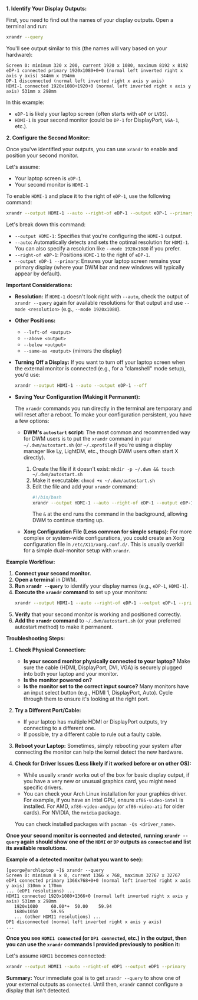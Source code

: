 **1. Identify Your Display Outputs:**

First, you need to find out the names of your display outputs. Open a terminal and run:

```bash
xrandr --query
```

You'll see output similar to this (the names will vary based on your hardware):

```
Screen 0: minimum 320 x 200, current 1920 x 1080, maximum 8192 x 8192
eDP-1 connected primary 1920x1080+0+0 (normal left inverted right x axis y axis) 344mm x 194mm
DP-1 disconnected (normal left inverted right x axis y axis)
HDMI-1 connected 1920x1080+1920+0 (normal left inverted right x axis y axis) 531mm x 298mm
```

In this example:

  * `eDP-1` is likely your laptop screen (often starts with `eDP` or `LVDS`).
  * `HDMI-1` is your second monitor (could be `DP-1` for DisplayPort, `VGA-1`, etc.).

**2. Configure the Second Monitor:**

Once you've identified your outputs, you can use `xrandr` to enable and position your second monitor.

Let's assume:

  * Your laptop screen is `eDP-1`
  * Your second monitor is `HDMI-1`

To enable `HDMI-1` and place it to the right of `eDP-1`, use the following command:

```bash
xrandr --output HDMI-1 --auto --right-of eDP-1 --output eDP-1 --primary
```

Let's break down this command:

  * `--output HDMI-1`: Specifies that you're configuring the `HDMI-1` output.
  * `--auto`: Automatically detects and sets the optimal resolution for `HDMI-1`. You can also specify a resolution like `--mode 1920x1080` if you prefer.
  * `--right-of eDP-1`: Positions `HDMI-1` to the right of `eDP-1`.
  * `--output eDP-1 --primary`:  Ensures your laptop screen remains your primary display (where your DWM bar and new windows will typically appear by default).

**Important Considerations:**

  * **Resolution:** If `HDMI-1` doesn't look right with `--auto`, check the output of `xrandr --query` again for available resolutions for that output and use `--mode <resolution>` (e.g., `--mode 1920x1080`).

  * **Other Positions:**

      * `--left-of <output>`
      * `--above <output>`
      * `--below <output>`
      * `--same-as <output>` (mirrors the display)

  * **Turning Off a Display:** If you want to turn off your laptop screen when the external monitor is connected (e.g., for a "clamshell" mode setup), you'd use:

    ```bash
    xrandr --output HDMI-1 --auto --output eDP-1 --off
    ```

  * **Saving Your Configuration (Making it Permanent):**

    The `xrandr` commands you run directly in the terminal are temporary and will reset after a reboot. To make your configuration persistent, you have a few options:

      * **DWM's `autostart` script:** The most common and recommended way for DWM users is to put the `xrandr` command in your `~/.dwm/autostart.sh` (or `~/.xprofile` if you're using a display manager like Ly, LightDM, etc., though DWM users often start X directly).

        1.  Create the file if it doesn't exist: `mkdir -p ~/.dwm && touch ~/.dwm/autostart.sh`
        2.  Make it executable: `chmod +x ~/.dwm/autostart.sh`
        3.  Edit the file and add your `xrandr` command:
            ```bash
            #!/bin/bash
            xrandr --output HDMI-1 --auto --right-of eDP-1 --output eDP-1 --primary &
            ```
            The `&` at the end runs the command in the background, allowing DWM to continue starting up.

      * **Xorg Configuration File (Less common for simple setups):** For more complex or system-wide configurations, you could create an Xorg configuration file in `/etc/X11/xorg.conf.d/`. This is usually overkill for a simple dual-monitor setup with `xrandr`.

**Example Workflow:**

1.  **Connect your second monitor.**
2.  **Open a terminal** in DWM.
3.  **Run `xrandr --query`** to identify your display names (e.g., `eDP-1`, `HDMI-1`).
4.  **Execute the `xrandr` command** to set up your monitors:
    ```bash
    xrandr --output HDMI-1 --auto --right-of eDP-1 --output eDP-1 --primary
    ```
5.  **Verify** that your second monitor is working and positioned correctly.
6.  **Add the `xrandr` command** to `~/.dwm/autostart.sh` (or your preferred autostart method) to make it permanent.

**Troubleshooting Steps:**

1.  **Check Physical Connection:**

      * **Is your second monitor physically connected to your laptop?** Make sure the cable (HDMI, DisplayPort, DVI, VGA) is securely plugged into both your laptop and your monitor.
      * **Is the monitor powered on?**
      * **Is the monitor set to the correct input source?** Many monitors have an input select button (e.g., HDMI 1, DisplayPort, Auto). Cycle through them to ensure it's looking at the right port.

2.  **Try a Different Port/Cable:**

      * If your laptop has multiple HDMI or DisplayPort outputs, try connecting to a different one.
      * If possible, try a different cable to rule out a faulty cable.

3.  **Reboot your Laptop:** Sometimes, simply rebooting your system after connecting the monitor can help the kernel detect the new hardware.

4.  **Check for Driver Issues (Less likely if it worked before or on other OS):**

      * While usually `xrandr` works out of the box for basic display output, if you have a very new or unusual graphics card, you might need specific drivers.
      * You can check your Arch Linux installation for your graphics driver. For example, if you have an Intel GPU, ensure `xf86-video-intel` is installed. For AMD, `xf86-video-amdgpu` (or `xf86-video-ati` for older cards). For NVIDIA, the `nvidia` package.

    You can check installed packages with `pacman -Qs <driver_name>`.

**Once your second monitor is connected and detected, running `xrandr --query` again should show one of the `HDMI` or `DP` outputs as `connected` and list its available resolutions.**

**Example of a detected monitor (what you want to see):**

```
[george@archlaptop ~]$ xrandr --query
Screen 0: minimum 8 x 8, current 1366 x 768, maximum 32767 x 32767
eDP1 connected primary 1366x768+0+0 (normal left inverted right x axis y axis) 310mm x 170mm
... (eDP1 resolutions) ...
HDMI1 connected 1920x1080+1366+0 (normal left inverted right x axis y axis) 531mm x 298mm
   1920x1080     60.00*+  50.00    59.94
   1680x1050     59.95
   ... (other HDMI1 resolutions) ...
DP1 disconnected (normal left inverted right x axis y axis)
...
```

**Once you see `HDMI1 connected` (or `DP1 connected`, etc.) in the output, then you can use the `xrandr` commands I provided previously to position it:**

Let's assume `HDMI1` becomes connected:

```bash
xrandr --output HDMI1 --auto --right-of eDP1 --output eDP1 --primary
```

**Summary:** Your immediate goal is to get `xrandr --query` to show one of your external outputs as `connected`. Until then, `xrandr` cannot configure a display that isn't detected.
